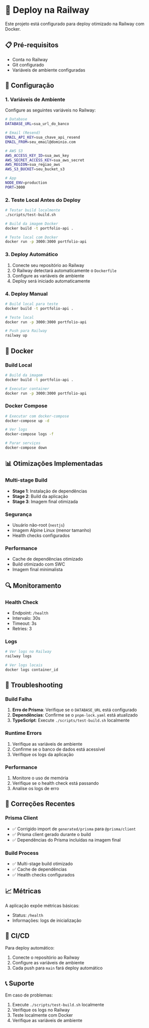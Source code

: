 # 🚀 Deploy na Railway

Este projeto está configurado para deploy otimizado na Railway com Docker.

## 📋 Pré-requisitos

- Conta no Railway
- Git configurado
- Variáveis de ambiente configuradas

## 🔧 Configuração

### 1. Variáveis de Ambiente

Configure as seguintes variáveis no Railway:

```bash
# Database
DATABASE_URL=sua_url_do_banco

# Email (Resend)
EMAIL_API_KEY=sua_chave_api_resend
EMAIL_FROM=seu_email@dominio.com

# AWS S3
AWS_ACCESS_KEY_ID=sua_aws_key
AWS_SECRET_ACCESS_KEY=sua_aws_secret
AWS_REGION=sua_regiao_aws
AWS_S3_BUCKET=seu_bucket_s3

# App
NODE_ENV=production
PORT=3000
```

### 2. Teste Local Antes do Deploy

```bash
# Testar build localmente
./scripts/test-build.sh

# Build da imagem Docker
docker build -t portfolio-api .

# Teste local com Docker
docker run -p 3000:3000 portfolio-api
```

### 3. Deploy Automático

1. Conecte seu repositório ao Railway
2. O Railway detectará automaticamente o `Dockerfile`
3. Configure as variáveis de ambiente
4. Deploy será iniciado automaticamente

### 4. Deploy Manual

```bash
# Build local para teste
docker build -t portfolio-api .

# Teste local
docker run -p 3000:3000 portfolio-api

# Push para Railway
railway up
```

## 🐳 Docker

### Build Local

```bash
# Build da imagem
docker build -t portfolio-api .

# Executar container
docker run -p 3000:3000 portfolio-api
```

### Docker Compose

```bash
# Executar com docker-compose
docker-compose up -d

# Ver logs
docker-compose logs -f

# Parar serviços
docker-compose down
```

## 📊 Otimizações Implementadas

### Multi-stage Build

- **Stage 1**: Instalação de dependências
- **Stage 2**: Build da aplicação
- **Stage 3**: Imagem final otimizada

### Segurança

- Usuário não-root (`nestjs`)
- Imagem Alpine Linux (menor tamanho)
- Health checks configurados

### Performance

- Cache de dependências otimizado
- Build otimizado com SWC
- Imagem final minimalista

## 🔍 Monitoramento

### Health Check

- Endpoint: `/health`
- Intervalo: 30s
- Timeout: 3s
- Retries: 3

### Logs

```bash
# Ver logs no Railway
railway logs

# Ver logs locais
docker logs container_id
```

## 🚨 Troubleshooting

### Build Falha

1. **Erro de Prisma**: Verifique se o `DATABASE_URL` está configurado
2. **Dependências**: Confirme se o `pnpm-lock.yaml` está atualizado
3. **TypeScript**: Execute `./scripts/test-build.sh` localmente

### Runtime Errors

1. Verifique as variáveis de ambiente
2. Confirme se o banco de dados está acessível
3. Verifique os logs da aplicação

### Performance

1. Monitore o uso de memória
2. Verifique se o health check está passando
3. Analise os logs de erro

## 🔧 Correções Recentes

### Prisma Client

- ✅ Corrigido import de `generated/prisma` para `@prisma/client`
- ✅ Prisma client gerado durante o build
- ✅ Dependências do Prisma incluídas na imagem final

### Build Process

- ✅ Multi-stage build otimizado
- ✅ Cache de dependências
- ✅ Health checks configurados

## 📈 Métricas

A aplicação expõe métricas básicas:

- Status: `/health`
- Informações: logs de inicialização

## 🔄 CI/CD

Para deploy automático:

1. Conecte o repositório ao Railway
2. Configure as variáveis de ambiente
3. Cada push para `main` fará deploy automático

## 📞 Suporte

Em caso de problemas:

1. Execute `./scripts/test-build.sh` localmente
2. Verifique os logs no Railway
3. Teste localmente com Docker
4. Verifique as variáveis de ambiente
